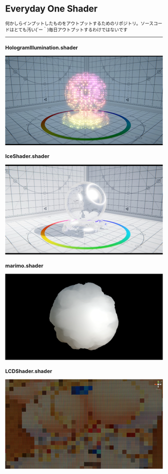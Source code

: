 # Everyday One Shader
何かしらインプットしたものをアウトプットするためのリポジトリ。ソースコードはとても汚い(´ー｀)毎日アウトプットするわけではないです  
  
---------------------------------------------------  
  
### HologramIllumination.shader  
  
![HologramIllumination.shader](https://github.com/nkihrk/everyday-one-shader/blob/master/images/ApplicationFrameHost_2018-09-04_18-06-24.jpg)
  
### IceShader.shader

![IceShader.shader](https://github.com/nkihrk/everyday-one-shader/blob/master/images/ApplicationFrameHost_2018-09-04_18-05-22.jpg)

### marimo.shader

![marimo.shader](https://github.com/nkihrk/everyday-one-shader/blob/master/images/ApplicationFrameHost_2018-09-04_18-07-26.png)

### LCDShader.shader

![LCDShader.shader](https://github.com/nkihrk/everyday-one-shader/blob/master/images/ApplicationFrameHost_2018-09-04_18-31-54.jpg)
